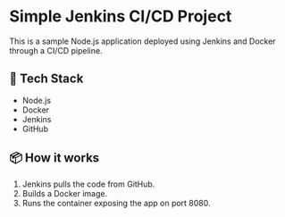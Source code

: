 # Simple Jenkins CI/CD Project

This is a sample Node.js application deployed using Jenkins and Docker through a CI/CD pipeline.

## 🔧 Tech Stack
- Node.js
- Docker
- Jenkins
- GitHub

## 📦 How it works
1. Jenkins pulls the code from GitHub.
2. Builds a Docker image.
3. Runs the container exposing the app on port 8080.
